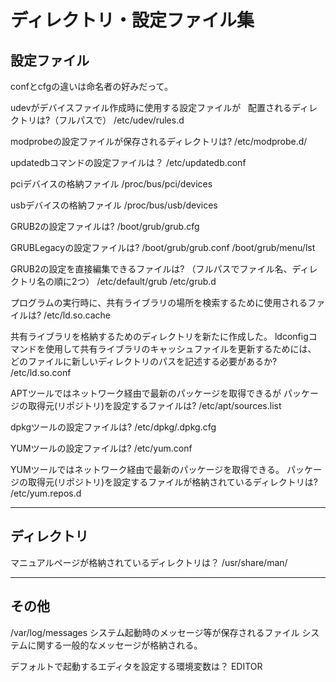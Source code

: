 # ディレクトリ・設定ファイル集

## 設定ファイル

confとcfgの違いは命名者の好みだって。


udevがデバイスファイル作成時に使用する設定ファイルが
  配置されるディレクトリは?（フルパスで）
/etc/udev/rules.d

modprobeの設定ファイルが保存されるディレクトリは?
/etc/modprobe.d/

updatedbコマンドの設定ファイルは？
/etc/updatedb.conf

pciデバイスの格納ファイル
/proc/bus/pci/devices

usbデバイスの格納ファイル
/proc/bus/usb/devices

 GRUB2の設定ファイルは?
/boot/grub/grub.cfg

 GRUBLegacyの設定ファイルは?
/boot/grub/grub.conf
/boot/grub/menu/lst

 GRUB2の設定を直接編集できるファイルは?
（フルパスでファイル名、ディレクトリ名の順に2つ）
/etc/default/grub
/etc/grub.d

プログラムの実行時に、共有ライブラリの場所を検索するために使用されるファイルは?
/etc/ld.so.cache

共有ライブラリを格納するためのディレクトリを新たに作成した。
ldconfigコマンドを使用して共有ライブラリのキャッシュファイルを更新するためには、
どのファイルに新しいディレクトリのパスを記述する必要があるか?
/etc/ld.so.conf

  APTツールではネットワーク経由で最新のパッケージを取得できるが
  パッケージの取得元(リポジトリ)を設定するファイルは?
/etc/apt/sources.list

 dpkgツールの設定ファイルは?
/etc/dpkg/.dpkg.cfg

 YUMツールの設定ファイルは?
/etc/yum.conf

  YUMツールではネットワーク経由で最新のパッケージを取得できる。
  パッケージの取得元(リポジトリ)を設定するファイルが格納されているディレクトリは?
/etc/yum.repos.d


---

## ディレクトリ

マニュアルページが格納されているディレクトリは？
/usr/share/man/

---

## その他

/var/log/messages
システム起動時のメッセージ等が保存されるファイル
システムに関する一般的なメッセージが格納される。

デフォルトで起動するエディタを設定する環境変数は？
EDITOR
